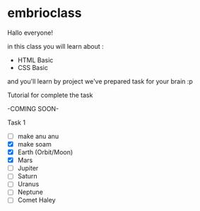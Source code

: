 # embrioclass
Hallo everyone!

in this class you will learn about :
- HTML Basic
- CSS Basic

and you'll learn by project 
we've prepared task for your brain :p

Tutorial for complete the task

-COMING SOON-

Task 1
- [ ] make anu anu
- [x] make soam
- [x] Earth (Orbit/Moon)
- [x] Mars
- [ ] Jupiter
- [ ] Saturn
- [ ] Uranus
- [ ] Neptune
- [ ] Comet Haley
